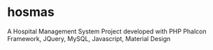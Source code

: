 # hosmas
A Hospital Management System Project developed with PHP Phalcon Framework, JQuery, MySQL, Javascript, Material Design
